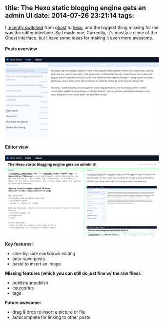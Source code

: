 title: The Hexo static blogging engine gets an admin UI
date: 2014-07-26 23:21:14
tags:
---
I [recently switched](??) from [ghost](http://ghost.org) to [hexo](http://hexo.io), and the biggest thing missing for me was the editor interface. So I made one. Currently, it's mostly a clone of the Ghost interface, but I have some ideas for making it even more awesome.

#### Posts overview
![posts view](/images/pasted-12.png)
#### Editor view
![editor view](/images/pasted-13.png)

**Key features:**
- side-by-side markdown editing
- auto-save posts
- paste to insert an image

**Missing features (which you can still do just fine w/ the raw files):**
- publish/unpublish
- categories
- tags

**Future awesome:**
- drag & drop to insert a picture or file
- autocomplete for linking to other posts